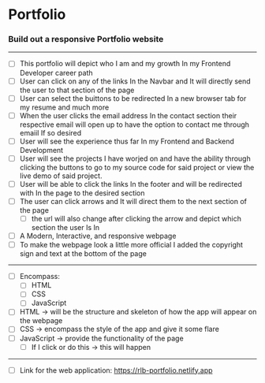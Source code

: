# Portfolio

### Build out a responsive Portfolio website

---

- [ ] This portfolio will depict who I am and my growth In my Frontend Developer career path
- [ ] User can click on any of the links In the Navbar and It will directly send the user to that section of the page
- [ ] User can select the buittons to be redirected In a new browser tab for my resume and much more
- [ ] When the user clicks the email address In the contact section their respective email will open up to have the option to contact me through emaiil If so desired
- [ ] User will see the experience thus far In my Frontend and Backend Development
- [ ] User will see the projects I have worjed on and have the ability through clicking the buttons to go to my source code for said project or view the live demo of said project.
- [ ] User will be able to click the links In the footer and will be redirected with In the page to the desired section
- [ ] The user can click arrows and It will direct them to the next section of the page
  - [ ] the url will also change after clicking the arrow and depict which section the user Is In
- [ ] A Modern, Interactive, and responsive webpage
- [ ] To make the webpage look a little more official I added the copyright sign and text at the bottom of the page

---

- [ ] Encompass:
  - [ ] HTML
  - [ ] CSS
  - [ ] JavaScript
- [ ] HTML → will be the structure and skeleton of how the app will appear on the webpage
- [ ] CSS → encompass the style of the app and give it some flare
- [ ] JavaScript → provide the functionality of the page
  - [ ] If I click or do this → this will happen

---

- [ ] Link for the web application: https://rlb-portfolio.netlify.app
